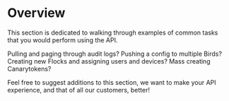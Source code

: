 # Overview

This section is dedicated to walking through examples of common tasks that you would perform using the API. 

Pulling and paging through audit logs? Pushing a config to multiple Birds? Creating new Flocks and assigning users and devices? Mass creating Canarytokens?

Feel free to suggest additions to this section, we want to make your API experience, and that of all our customers, better! 